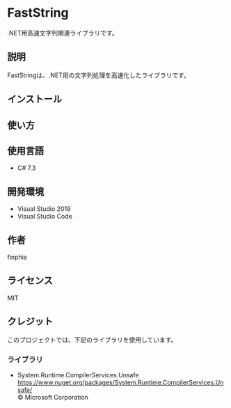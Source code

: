 # FastString

.NET用高速文字列関連ライブラリです。

## 説明

FastStringは、.NET用の文字列処理を高速化したライブラリです。

## インストール

## 使い方

## 使用言語

- C# 7.3

## 開発環境

- Visual Studio 2019
- Visual Studio Code

## 作者

finphie

## ライセンス

MIT

## クレジット

このプロジェクトでは、下記のライブラリを使用しています。

### ライブラリ

- System.Runtime.CompilerServices.Unsafe  
<https://www.nuget.org/packages/System.Runtime.CompilerServices.Unsafe/>  
  © Microsoft Corporation
